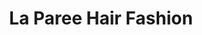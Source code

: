 ---
title: "La Paree Hair Fashion"
url: /virginia-beach/la-paree-hair-fashion/
shop: hairdresser
---